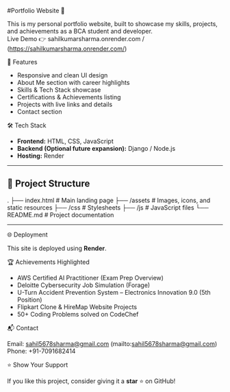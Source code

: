 #Portfolio Website 🚀

This is my personal portfolio website, built to showcase my skills, projects, and achievements as a BCA student and developer.  
Live Demo 👉 sahilkumarsharma.onrender.com / (https://sahilkumarsharma.onrender.com/)

📌 Features
- Responsive and clean UI design  
- About Me section with career highlights  
- Skills & Tech Stack showcase  
- Certifications & Achievements listing  
- Projects with live links and details  
- Contact section  

🛠️ Tech Stack
- **Frontend:** HTML, CSS, JavaScript  
- **Backend (Optional future expansion):** Django / Node.js  
- **Hosting:** Render  

---

## 📂 Project Structure
.
├── index.html # Main landing page
├── /assets # Images, icons, and static resources
├── /css # Stylesheets
├── /js # JavaScript files
└── README.md # Project documentation

---


🌐 Deployment

This site is deployed using **Render**.

🏆 Achievements Highlighted

* AWS Certified AI Practitioner (Exam Prep Overview)
* Deloitte Cybersecurity Job Simulation (Forage)
* U-Turn Accident Prevention System – Electronics Innovation 9.0 (5th Position)
* Flipkart Clone & HireMap Website Projects
* 50+ Coding Problems solved on CodeChef

📬 Contact

Email: sahil5678sharma@gmail.com (mailto:sahil5678sharma@gmail.com)
Phone: +91-7091682414

⭐ Show Your Support

If you like this project, consider giving it a **star** ⭐ on GitHub!
